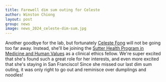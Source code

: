 ```yaml
---
title: Farewell dim sum outing for Celeste
author: Winston Chiong
layout: post
group: news
image: news_2024_celeste-dim-sum.jpg
---
```


Another goodbye for the lab, but fortunately [Celeste Fong](/team/index.html#Celeste-Fong)
will not be going too far away. Instead, she'll be joining the 
[Sutter Health Program in Medicine and Human Values](https://www.sutterhealth.org/cpmc/services/bioethics) 
as a clinical ethics fellow. We're super excited that she's found such a great role for 
her interests, and even more excited that she's staying in San Francisco! Since she 
missed our last dim sum outing, it was only right to go out and reminisce over 
dumplings and noodles!
